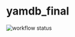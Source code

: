 # yamdb_final
![workflow status](https://github.com/ArtemWhiter/yamdb_final/actions/workflows/yamdb_workflow/badge.svg)
